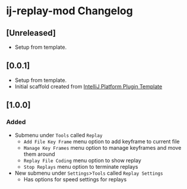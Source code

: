 <!-- Keep a Changelog guide -> https://keepachangelog.com -->

# ij-replay-mod Changelog

## [Unreleased]
- Setup from template.

## [0.0.1]
- Setup from template.
- Initial scaffold created from [IntelliJ Platform Plugin Template](https://github.com/JetBrains/intellij-platform-plugin-template)

## [1.0.0]
### Added
- Submenu under `Tools` called `Replay`
  - `Add File Key Frame` menu option to add keyframe to current file
  - `Manage Key Frames` menu option to manage keyframes and move them around
  - `Replay File Coding` menu option to show replay
  - `Stop Replays` menu option to terminate replays
- New submenu under `Settings`>`Tools` called `Replay Settings`
  - Has options for speed settings for replays
